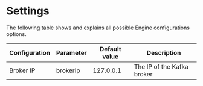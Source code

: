 # Settings

The following table shows and explains all possible Engine configurations options.

Configuration | Parameter | Default value | Description
--|--|--|--
Broker IP | brokerIp | 127.0.0.1 | The IP of the Kafka broker
